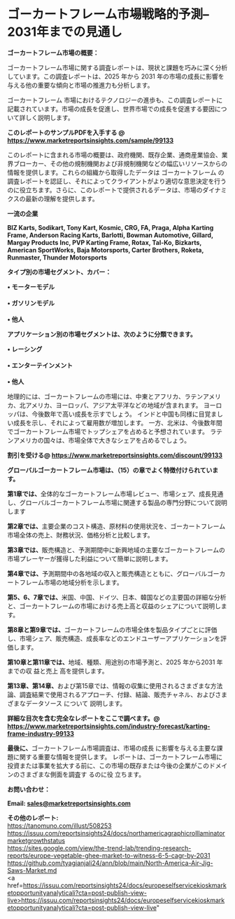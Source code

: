 # ゴーカートフレーム市場戦略的予測– 2031年までの見通し

<strong><b>ゴーカートフレーム市場の概要：</b></strong>

ゴーカートフレーム市場に関する調査レポートは、現状と課題を巧みに深く分析しています。この調査レポートは、2025 年から 2031 年の市場の成長に影響を与える他の重要な傾向と市場の推進力も分析します。

ゴーカートフレーム 市場におけるテクノロジーの進歩も、この調査レポートに記載されています。市場の成長を促進し、世界市場での成長を促進する要因について詳しく説明します。

<strong>このレポートのサンプルPDFを入手する @ <a href=https://www.marketreportsinsights.com/sample/99133>https://www.marketreportsinsights.com/sample/99133</a></strong>

このレポートに含まれる市場の概要は、政府機関、既存企業、通商産業協会、業界ブローカー、その他の規制機関および非規制機関などの幅広いリソースからの情報を提供します。これらの組織から取得したデータは ゴーカートフレーム の調査レポートを認証し、それによってクライアントがより適切な意思決定を行うのに役立ちます。さらに、このレポートで提供されるデータは、市場のダイナミクスの最新の理解を提供します。

<strong>一流の企業</strong>

<strong><b>BIZ Karts, Sodikart, Tony Kart, Kosmic, CRG, FA, Praga, Alpha Karting Frame, Anderson Racing Karts, Barlotti, Bowman Automotive, Gillard, Margay Products Inc, PVP Karting Frame, Rotax, Tal-Ko, Bizkarts, American SportWorks, Baja Motorsports, Carter Brothers, Roketa, Runmaster, Thunder Motorsports</b></strong>

<strong><b>タイプ別の市場セグメント、カバー：</b></strong>

<strong>• モーターモデル<br><br>• ガソリンモデル<br><br>• 他人</strong>

<strong><b>アプリケーション別の市場セグメントは、次のように分類できます。</b></strong>

<strong>• レーシング<br><br>• エンターテインメント<br><br>• 他人</strong>

 地理的には、ゴーカートフレームの市場には、中東とアフリカ、ラテンアメリカ、北アメリカ、ヨーロッパ、アジア太平洋などの地域が含まれます。 ヨーロッパは、今後数年で高い成長を示すでしょう。 インドと中国も同様に目覚ましい成長を示し、それによって雇用数が増加します。 一方、北米は、今後数年間でゴーカートフレーム市場でトップシェアを占めると予想されています。 ラテンアメリカの国々は、市場全体で大きなシェアを占めるでしょう。

<strong>割引を受ける@ <a href=https://www.marketreportsinsights.com/discount/99133>https://www.marketreportsinsights.com/discount/99133</a></strong>

<strong><b>グローバルゴーカートフレーム市場は、（15）の章でよく特徴付けられています。</b></strong>

<strong><b>第</b></strong><strong><b>1章では、</b></strong>全体的なゴーカートフレーム市場レビュー、市場シェア、成長見通し、グローバルゴーカートフレーム市場に関連する製品の専門分野について説明します

<strong><b>第2章では、</b></strong>主要企業のコスト構造、原材料の使用状況を、ゴーカートフレーム市場全体の売上、財務状況、価格分析と比較します。

<strong><b>第3章では、</b></strong>販売構造と、予測期間中に新興地域の主要なゴーカートフレームの市場プレーヤーが獲得した利益について簡単に説明します。

<strong><b>第4章では、</b></strong>予測期間中の各地域の収入と販売構造とともに、グローバルゴーカートフレーム市場の地域分析を示します。

<strong><b>第5、6、7章では、</b></strong>米国、中国、ドイツ、日本、韓国などの主要国の詳細な分析と、ゴーカートフレームの市場における売上高と収益のシェアについて説明します。

<strong><b>第8章と第9章では、</b></strong>ゴーカートフレームの市場全体を製品タイプごとに評価し、市場シェア、販売構造、成長率などのエンドユーザーアプリケーションを評価します。

<strong><b>第10章と第11章では、</b></strong>地域、種類、用途別の市場予測と、2025 年から2031 年までの収 益と売上 高を提供します。

<strong><b>第13章、第14章、</b></strong>および第15章では、情報の収集に使用されるさまざまな方法論、調査結果で使用されるアプローチ、付録、結論、販売チャネル、およびさまざまなデータソース について 説明します。

<strong>詳細な目次を含む完全なレポートをここで調べます。@ <a href=https://www.marketreportsinsights.com/industry-forecast/karting-frame-industry-99133>https://www.marketreportsinsights.com/industry-forecast/karting-frame-industry-99133</a></strong>

<strong><b>最後に、</b></strong>ゴーカートフレーム市場調査は、市場の成長 に影響を</a>与える主要な課題に関する重要な情報を提供します。 レポートは、ゴーカートフレーム市場に投資または事業を拡大する前に、この市場の既存または今後の企業がこのドメインのさまざまな側面を調査す るのに役 立ちます。

<strong><b>お問い合わせ：</b></strong>

<strong>Email: </strong><a href=mailto:sales@marketreportsinsights.com><strong>sales@marketreportsinsights.com</strong></a>

<strong>その他のレポート:</strong>
<br>
<a href=https://tanomuno.com/illust/508253>https://tanomuno.com/illust/508253</a>
<br>
<a href=https://issuu.com/reportsinsights24/docs/northamericagraphicrolllaminatormarketgrowthstatus>https://issuu.com/reportsinsights24/docs/northamericagraphicrolllaminatormarketgrowthstatus</a>
<br>
<a href=https://sites.google.com/view/the-trend-lab/trending-research-reports/europe-vegetable-ghee-market-to-witness-6-5-cagr-by-2031>https://sites.google.com/view/the-trend-lab/trending-research-reports/europe-vegetable-ghee-market-to-witness-6-5-cagr-by-2031</a>
<br>
<a href=https://github.com/tyagianjali24/ann/blob/main/North-America-Air-Jig-Saws-Market.md>https://github.com/tyagianjali24/ann/blob/main/North-America-Air-Jig-Saws-Market.md</a>
<br>
<a href=https://issuu.com/reportsinsights24/docs/europeselfservicekioskmarketopportunityanalyticali?cta=post-publish-view-live>https://issuu.com/reportsinsights24/docs/europeselfservicekioskmarketopportunityanalyticali?cta=post-publish-view-live</a>"
